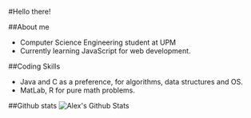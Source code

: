 #Hello there!

##About me
* Computer Science Engineering student at UPM
* Currently learning JavaScript for web development.

##Coding Skills
* Java and C as a preference, for algorithms, data structures and OS.
* MatLab, R for pure math problems.

##Github stats
![Alex's Github Stats](https://github-readme-stats.vercel.app/api?username=aleexnager&bg_color=30,cc2b5e,753a88&title_color=fff&text_color=fff)
